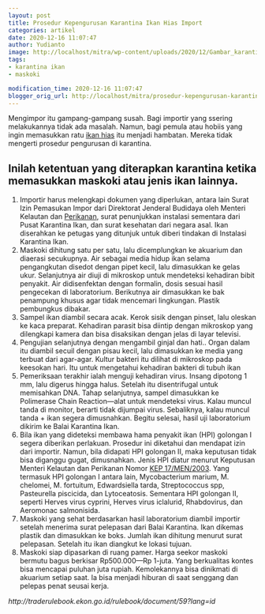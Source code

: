 ```yaml
---
layout: post
title: Prosedur Kepengurusan Karantina Ikan Hias Import
categories: artikel
date: 2020-12-16 11:07:47
author: Yudianto
image: http://localhost/mitra/wp-content/uploads/2020/12/Gambar_karantina_1024x686.jpg
tags:
- karantina ikan
- maskoki

modification_time: 2020-12-16 11:07:47
blogger_orig_url: http://localhost/mitra/prosedur-kepengurusan-karantina-ikan.html
---
```


Mengimpor itu gampang-gampang susah. Bagi importir yang ssering melakukannya tidak ada masalah. Namun, bagi
pemula atau hobiis yang ingin memasukkan ratu <a class="wpil_keyword_link " href="http://127.0.0.1/mitra/ikan-hias"  title="ikan hias" data-wpil-keyword-link="linked">ikan hias</a> itu menjadi hambatan. Mereka tidak mengerti prosedur pengurusan di karantina.
<h2 id="ketentuan">Inilah ketentuan yang diterapkan karantina ketika memasukkan maskoki atau jenis ikan lainnya.</h2>
<ol>
<li>Importir harus melengkapi dokumen yang diperlukan, antara lain Surat Izin Pemasukan Impor dari Direktorat Jenderal Budidaya oleh Menteri Kelautan dan <a class="wpil_keyword_link " href="http://127.0.0.1/mitra/perikanan"  title="Perikanan" data-wpil-keyword-link="linked">Perikanan</a>, surat penunjukkan instalasi sementara dari Pusat Karantina Ikan, dan surat kesehatan dari negara asal. Ikan diserahkan ke petugas yang ditunjuk untuk diberi tindakan di Instalasi Karantina Ikan.</li>
<li>Maskoki dihitung satu per satu, lalu dicemplungkan ke akuarium dan diaerasi secukupnya. Air sebagai media hidup ikan selama pengangkutan disedot dengan pipet kecil, lalu dimasukkan ke gelas ukur. Selanjutnya air diuji di mikroskop untuk mendeteksi kehadiran bibit penyakit.
Air didisenfektan dengan formalin, dosis sesuai hasil pengecekan di laboratorium. Berikutnya air dimasukkan ke bak penampung khusus agar tidak mencemari lingkungan. Plastik pembungkus dibakar.</li>
<li>Sampel ikan diambil secara acak. Kerok sisik dengan pinset, lalu oleskan ke kaca preparat. Kehadiran parasit bisa diintip dengan mikroskop yang dilengkapi kamera dan bisa disaksikan dengan jelas di layar televisi.</li>
<li>Pengujian selanjutnya dengan mengambil ginjal dan hati.. Organ dalam itu diambil secuil dengan pisau kecil, lalu dimasukkan ke media yang terbuat dari agar-agar. Kultur bakteri itu dilihat di mikroskop pada keesokan hari. Itu untuk mengetahui kehadiran bakteri di tubuh ikan</li>
<li>Pemeriksaan terakhir ialah menguji kehadiran virus. Insang dipotong 1 mm, lalu digerus hingga halus. Setelah itu disentrifugal untuk memisahkan DNA. Tahap selanjutnya, sampel dimasukkan ke Polimerase Chain Reaction—alat untuk mendeteksi virus.
Kalau muncul tanda di monitor, berarti tidak dijumpai virus. Sebaliknya, kalau muncul tanda + ikan segera dimusnahkan. Begitu selesai, hasil uji laboratorium dikirim ke Balai Karantina Ikan.</li>
<li>Bila ikan yang dideteksi membawa hama penyakit ikan (HPI) golongan I segera diberikan perlakuan. Prosedur ini diketahui dan mendapat izin dari importir.
Namun, bila didapati HPI golongan II, maka keputusan tidak bisa diganggu gugat, dimusnahkan. Jenis HPI diatur menurut Keputusan Menteri Kelautan dan Perikanan Nomor <a href="https://jdih.kemnaker.go.id/404.php">KEP 17/MEN/2003</a>.
Yang termasuk HPI golongan I antara lain, Mycobacterium marium, M. chelomei, M. fortuitum, Edwardsiella tarda, Streptococcus spp, Pasteurella piscicida, dan Lytoceatosis. Sementara HPI golongan II, seperti Herves
virus cyprini, Herves virus iclalurid, Rhabdovirus, dan Aeromonac salmonisida.</li>
<li>Maskoki yang sehat berdasarkan hasil laboratorium diambil importir setelah menerima surat pelepasan dari Balai Karantina. Ikan dikemas plastik dan dimasukkan ke boks. Jumlah ikan dihitung menurut surat pelepasan. Setelah itu ikan diangkut ke lokasi tujuan.</li>
<li>Maskoki siap dipasarkan di ruang pamer. Harga seekor maskoki bermutu bagus berkisar Rp500.000—Rp 1-juta. Yang berkualitas kontes bisa mencapai puluhan juta rupiah. Kemolekannya bisa dinikmati di akuarium setiap saat. Ia bisa menjadi hiburan di saat senggang dan pelepas penat seusai kerja. </li>
</ol>
<cite>http://traderulebook.ekon.go.id/rulebook/document/59?lang=id</cite>
